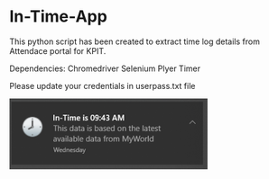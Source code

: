 # In-Time-App
This python script has been created to extract time log details from Attendace portal for KPIT.

Dependencies:
  Chromedriver
  Selenium
  Plyer
  Timer

Please update your credentials in userpass.txt file

![alt text](https://raw.githubusercontent.com/gannaramu/In-Time-App/master/snapshot.png)
